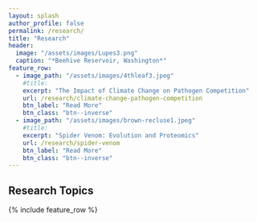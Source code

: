 ```yaml
---
layout: splash
author_profile: false
permalink: /research/
title: "Research"
header:
  image: "/assets/images/Lupes3.png"
  caption: "*Beehive Reservoir, Washington*"
feature_row:
  - image_path: "/assets/images/4thleaf3.jpeg"
    #title: 
    excerpt: "The Impact of Climate Change on Pathogen Competition"
    url: /research/climate-change-pathogen-competition
    btn_label: "Read More"
    btn_class: "btn--inverse"
  - image_path: "/assets/images/brown-recluse1.jpeg"
    #title: 
    excerpt: "Spider Venom: Evolution and Proteomics"
    url: /research/spider-venom
    btn_label: "Read More"
    btn_class: "btn--inverse"
---
```


## Research Topics

{% include feature_row %}
